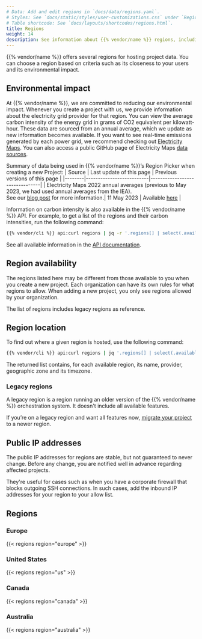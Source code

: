 ```yaml
---
# Data: Add and edit regions in `docs/data/regions.yaml`.
# Styles: See `docs/static/styles/user-customizations.css` under `Region information`
# Table shortcode: See `docs/layouts/shortcodes/regions.html`.
title: Regions
weight: 14
description: See information about {{% vendor/name %}} regions, including their environmental impact and IP addresses.
---
```


{{% vendor/name %}} offers several regions for hosting project data.
You can choose a region based on criteria such as its closeness to your users and its environmental impact.

## Environmental impact

At {{% vendor/name %}}, we are committed to reducing our environmental impact. Whenever you create a project with us, we provide information about the electricity grid provider for that region. You can view the average carbon intensity of the energy grid in grams of CO2 equivalent per kilowatt-hour. 
These data are sourced from an annual average, which we update as new information becomes available. If you want to see real-time emissions generated by each power grid, we recommend checking out [Electricity Maps](https://app.electricitymap.org/map). You can also access a public GitHub page of Electricity Maps [data sources](https://github.com/electricitymap/electricitymap-contrib/blob/master/DATA_SOURCES.md). 

Summary of data being used in {{% vendor/name %}}’s Region Picker when creating a new Project:
| Source | Last update of this page | Previous versions of this page |
|--------|--------------------------|--------------------------------|
| Electricity Maps 2022 annual averages (previous to May 2023, we had used annual averages from the IEA). <BR> See our [blog post](https://platform.sh/blog/platformsh-is-now-using-annual-carbon-intensities-from-electricity-maps/) for more information.| 11 May 2023 | Available [here](https://github.com/platformsh/platformsh-docs/commits/main/docs/src/development/regions.md) |

Information on carbon intensity is also available in the {{% vendor/name %}} API.
For example, to get a list of the regions and their carbon intensities, run the following command:

```bash
{{% vendor/cli %}} api:curl regions | jq -r '.regions[] | select(.available) | .label + ": " + .environmental_impact.carbon_intensity'
```

See all available information in the [API documentation](https://api.platform.sh/docs/#tag/Regions).

## Region availability

The regions listed here may be different from those available to you when you create a new project.
Each organization can have its own rules for what regions to allow.
When adding a new project, you only see regions allowed by your organization.

The list of regions includes legacy regions as reference.

## Region location

To find out where a given region is hosted, use the following command:

``` bash
{{% vendor/cli %}} api:curl regions | jq '.regions[] | select(.available)  | .id + ": " + .provider.name + " - " + .zone + " - " + .timezone' | sort
```

The returned list contains, for each available region, its name, provider, geographic zone and its timezone.

### Legacy regions

A legacy region is a region running an older version of the {{% vendor/name %}} orchestration system.
It doesn't include all available features.

If you’re on a legacy region and want all features now,
[migrate your project](../projects/region-migration.md) to a newer region.

## Public IP addresses

The public IP addresses for regions are stable, but not guaranteed to never change.
Before any change, you are notified well in advance regarding affected projects.

They're useful for cases such as when you have a corporate firewall that blocks outgoing SSH connections.
In such cases, add the inbound IP addresses for your region to your allow list.

## Regions

### Europe

{{< regions region="europe" >}}

### United States

{{< regions region="us" >}}

### Canada

{{< regions region="canada" >}}

### Australia

{{< regions region="australia" >}}
